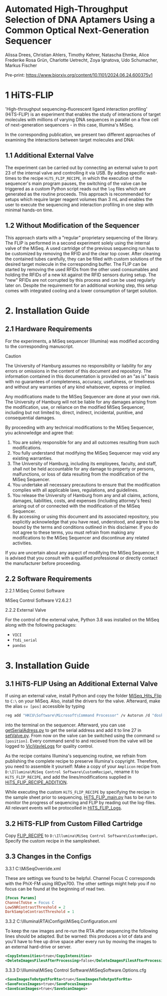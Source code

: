 # Automated High-Throughput Selection of DNA Aptamers Using a Common Optical Next-Generation Sequencer

Alissa Drees, Christian Ahlers, Timothy Kehrer, Natascha Ehmke, Alice Frederike Rosa Grün, Charlotte Uetrecht, Zoya Ignatova, Udo Schumacher, Markus Fischer

Pre-print: https://www.biorxiv.org/content/10.1101/2024.06.24.600375v1

# 1 HiTS-FLIP

'High-throughput sequencing–fluorescent ligand interaction profiling' (HiTS-FLIP) is an experiment that enables the study of interactions of target molecules with millions of varying DNA sequences in parallel on a flow cell of next-generation sequencers - in this case, Illumina's MiSeq.

In the corresponding publication, we present two different approaches of examining the interactions between target molecules and DNA:

## 1.1 Additional External Valve

The experiment can be carried out by connecting an external valve to port 23 of the internal valve and controlling it via USB. By adding specific wait-times to the recipe `HiTS_FLIP_RECIPE`, in which the execution of the sequencer's main program pauses, the switching of the valve can be triggered as a custom Python script reads out the `log` files which are generated as the routine proceeds. This approach is recommended for setups which require larger reagent volumes than 3 mL and enables the user to execute the sequencing and interaction profiling in one step with minimal hands-on time.

## 1.2 Without Modification of the Sequencer

This approach starts with a "regular" proprietary sequencing of the library. The FLIP is performed in a second experiment solely using the internal valve of the MiSeq. A used cartridge of the previous sequencing run has to be customized by removing the RFID and the clear top cover. After cleaning the contained tubes carefully, they can be filled with custom solutions of the desired target molecule in the corresponding buffer. The FLIP can be started by removing the used RFIDs from the other used consumables and holding the RFIDs of a new kit against the RFID sensors during setup. The "new" RFIDs are not corrupted by this process and can be used regularly later on. Despite the requirement for an additional working step, this setup comes with integrated cooling and a lower consumption of target solution.

# 2. Installation Guide

## 2.1 Hardware Requirements

For the experiments, a MiSeq sequencer (Illumina) was modified according to the corresponding manuscript.

> [!CAUTION] 
> The University of Hamburg assumes no responsibility or liability for any errors or omissions in the content of this document and repository. The information contained in this documentation is provided on an "as is" basis with no guarantees of completeness, accuracy, usefulness, or timeliness and without any warranties of any kind whatsoever, express or implied. 
>
> Any modifications made to the MiSeq Sequencer are done at your own risk. The University of Hamburg will not be liable for any damages arising from the modification, use, or reliance on the modified MiSeq Sequencer, including but not limited to, direct, indirect, incidental, punitive, and consequential damages.
>
> By proceeding with any technical modifications to the MiSeq Sequencer, you acknowledge and agree that:
>
> 1. You are solely responsible for any and all outcomes resulting from such modifications.
> 2. You fully understand that modifying the MiSeq Sequencer may void any existing warranties.
> 3. The University of Hamburg, including its employees, faculty, and staff, shall not be held accountable for any damage to property or persons, malfunctions, or loss of data resulting from the modification of the MiSeq Sequencer.
> 4. You undertake all necessary precautions to ensure that the modification complies with all applicable laws, regulations, and guidelines.
> 5. You release the University of Hamburg from any and all claims, actions, damages, liabilities, costs, and expenses (including attorney's fees) arising out of or connected with the modification of the MiSeq Sequencer.
> 6. By accessing or using this document and its associated repository, you explicitly acknowledge that you have read, understood, and agree to be bound by the terms and conditions outlined in this disclaimer. If you do not agree to these terms, you must refrain from making any modifications to the MiSeq Sequencer and discontinue any related activities.
>
> If you are uncertain about any aspect of modifying the MiSeq Sequencer, it is advised that you consult with a qualified professional or directly contact the manufacturer before proceeding.

## 2.2 Software Requirements

2.2.1 MiSeq Control Software

MiSeq Control Software V2.6.2.1 

2.2.2 External Valve

For the control of the external valve, Python 3.8 was installed on the MiSeq along with the following packages:
- `VICI`
- `ftdi_serial`
- `pandas`

# 3. Installation Guide

## 3.1 HiTS-FLIP Using an Additional External Valve

If using an external valve, install Python and copy the folder [MiSeq_Hits_Flip](MiSeq_Hits_Flip) to `C:\` on your MiSeq. Also, install the drivers for the valve. Afterward, make the alias `sv [pos]` accessible by typing

```bash
reg add "HKCU\Software\Microsoft\Command Processor" /v Autorun /d "doskey /macrofile=\"C:\MiSeq_Hits_Flip\BatchFiles\Makros.doskey\"" /f
```


into the terminal on the sequencer. Afterward, you can use [getSerialAdress.py](MiSeq_Hits_Flip/PythonCode/getSerialAdress.py) to get the serial address and add it to line 27 in [setValve.py](MiSeq_Hits_Flip/PythonCode/setValve.py). From now on the valve can be switched using the command `sv [position]`. Every command send to and recieved from the valve will be logged to [ViciVavleLogs](MiSeq_Hits_Flip/ViciVavleLogs/) for quality control.

As the recipe contains Illumina's sequencing routine, we refrain from publishing the complete recipe to preserve Illumina's copyright. Therefore, you need to assemble it yourself: Make a copy of your `Amplicon` recipe from `D:\Illumina\MiSeq Control Software\CustomRecipe\`, rename it to `HiTS_FLIP_RECIPE`, and add the lines/modifications supplied in [HiTS_FLIP_RECIPE_ADDITION](HiTS_FLIP_RECIPE_ADDITION).

While executing the custom `HiTS_FLIP_RECIPE` by specifying the recipe in the sample sheet prior to sequencing, [HiTS_FLIP_main.py](HiTS_FLIP_Logs/PythonCode/HiTS_FLIP_main.py) has to be run to monitor the progress of sequencing and FLIP by reading out the log-files. All relevant events will be protocolled in [HiTS_FLIP_Logs](HiTS_FLIP_Logs/HiTS_FLIP_Logs).

## 3.2 HiTS-FLIP from Custom Filled Cartridge

Copy [FLIP_RECIPE](FLIP_RECIPE) to `D:\Illumina\MiSeq Control Software\CustomRecipe\`. Specify the custom recipe in the samplesheet.

## 3.3 Changes in the Configs

3.3.1 C:\MiSeqOverride.xml

These are settings we found to be helpful. Channel Focus C corresponds with the PhiX-FM using IRDye700. The other settings might help you if no focus can be found at the beginning of read two.

```cfg
[Focus Params]
ChannelToUse = Focus C
LowSNRContrastThreshold = 2
DarkSampleContrastThreshold = 1
```



3.3.2 C:\Illumina\RTA\Configs\MiSeq.Configuration.xml

To keep the raw images and re-run the RTA after sequencing the following lines should be adapted. But be warned: this produces a lot of data and you'll have to free up drive space after every run by moving the images to an external hard-drive or server.   

```xml
<CopyIntensities>true</CopyIntensities>
<DeleteImagesFilesAfterProcessing>false</DeleteImagesFilesAfterProcessing>
```


3.3.3 D:\Illumina\MiSeq Control Software\MiSeqSoftware.Options.cfg

```xml
<SaveImagesToOutputForRta>true</SaveImagesToOutputForRta>
<SaveFocusImages>true</SaveFocusImages>
<SaveScanImages>true</SaveScanImages>
```

